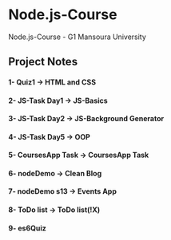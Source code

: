 # Node.js-Course
Node.js-Course - G1   Mansoura University

## Project Notes
#### 1- Quiz1           → HTML and CSS
#### 2- JS-Task Day1    → JS-Basics
#### 3- JS-Task Day2    → JS-Background Generator
#### 4- JS-Task Day5    → OOP
#### 5- CoursesApp Task → CoursesApp Task
#### 6- nodeDemo        → Clean Blog
#### 7- nodeDemo s13    → Events App
#### 8- ToDo list       → ToDo list(!X)
#### 9- es6Quiz
